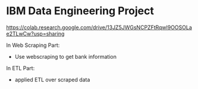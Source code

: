 # IBM Data Engineering Project

https://colab.research.google.com/drive/13JZ5JWGsNCPZFtRqwl9OOSOLae2TLwCw?usp=sharing

In Web Scraping Part:
- Use webscraping to get bank information

In ETL Part:
- applied ETL over scraped data
